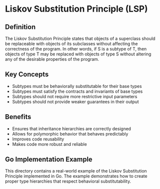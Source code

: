# Liskov Substitution Principle (LSP)

## Definition

The Liskov Substitution Principle states that objects of a superclass should be replaceable with objects of its subclasses without affecting the correctness of the program. In other words, if S is a subtype of T, then objects of type T may be replaced with objects of type S without altering any of the desirable properties of the program.

## Key Concepts

- Subtypes must be behaviorally substitutable for their base types
- Subtypes must satisfy the contracts and invariants of base types
- Subtypes should not require more restrictive input parameters
- Subtypes should not provide weaker guarantees in their output

## Benefits

- Ensures that inheritance hierarchies are correctly designed
- Allows for polymorphic behavior that behaves predictably
- Improves code reusability
- Makes code more robust and reliable

## Go Implementation Example

This directory contains a real-world example of the Liskov Substitution Principle implemented in Go. The example demonstrates how to create proper type hierarchies that respect behavioral substitutability.
